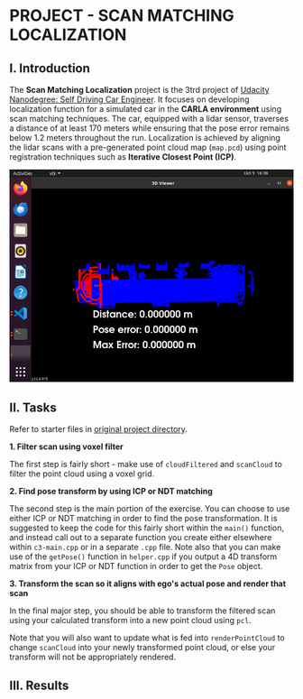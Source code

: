 # PROJECT - SCAN MATCHING LOCALIZATION

## I. Introduction

The **Scan Matching Localization** project is the 3trd project of [Udacity Nanodegree: Self Driving Car Engineer](https://www.udacity.com/course/self-driving-car-engineer-nanodegree--nd0013). It focuses on developing localization function for a simulated car in the **CARLA environment** using scan matching techniques. The car, equipped with a lidar sensor, traverses a distance of at least 170 meters while ensuring that the pose error remains below 1.2 meters throughout the run. Localization is achieved by aligning the lidar scans with a pre-generated point cloud map (`map.pcd`) using point registration techniques such as **Iterative Closest Point (ICP)**.

![intro_glimpse](./assets/intro_glimpse.png)

## II. Tasks

Refer to starter files in [original project directory](https://github.com/udacity/nd0013_cd2693_Exercise_Starter_Code/tree/main/Lesson_7_Project_Scan_Matching_Localization).

**1. Filter scan using voxel filter**

The first step is fairly short - make use of `cloudFiltered` and `scanCloud` to filter the point cloud using a voxel grid.

**2. Find pose transform by using ICP or NDT matching**

The second step is the main portion of the exercise. You can choose to use either ICP or NDT matching in order to find the pose transformation. It is suggested to keep the code for this fairly short within the `main()` function, and instead call out to a separate function you create either elsewhere within `c3-main.cpp` or in a separate `.cpp` file. Note also that you can make use of the `getPose()` function in `helper.cpp` if you output a 4D transform matrix from your ICP or NDT function in order to get the `Pose` object.

**3. Transform the scan so it aligns with ego's actual pose and render that scan**

In the final major step, you should be able to transform the filtered scan using your calculated transform into a new point cloud using `pcl`.

Note that you will also want to update what is fed into `renderPointCloud` to change `scanCloud` into your newly transformed point cloud, or else your transform will not be appropriately rendered.

## III. Results

